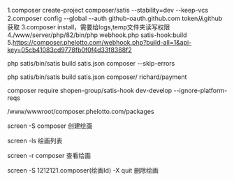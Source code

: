 1.composer create-project composer/satis --stability=dev --keep-vcs
2.composer config --global --auth github-oauth.github.com <token> token从github获取
3.composer install，需要给logs,temp文件夹读写权限
4./www/server/php/82/bin/php webhook.php satis-hook:build
5.https://composer.phelotto.com/webhook.php?build-all=1&api-key=05cb41083cd9778fb0f0f4d33f8388f2

php satis/bin/satis build satis.json composer --skip-errors


php satis/bin/satis build satis.json composer/ richard/payment

composer require shopen-group/satis-hook dev-develop --ignore-platform-reqs

/www/wwwroot/composer.phelotto.com/packages


screen -S composer 创建绘画

screen -ls 绘画列表

screen -r composer 查看绘画

screen -S 1212121.composer(绘画Id) -X quit 删除绘画



